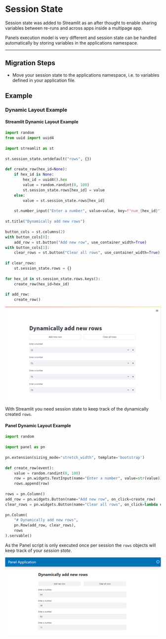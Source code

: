 # Session State

Session state was added to Streamlit as an after thought
to enable sharing variables between re-runs and across apps inside a multipage app.

Panels execution model is very different and session state can be handled automatically by storing variables in the applications namespace.

---

## Migration Steps

- Move your session state to the applications namespace, i.e. to variables defined in your application file.

## Example

### Dynamic Layout Example

#### Streamlit Dynamic Layout Example

```python
import random
from uuid import uuid4

import streamlit as st

st.session_state.setdefault("rows", {})

def create_row(hex_id=None):
    if hex_id is None:
        hex_id = uuid4().hex
        value = random.randint(0, 100)
        st.session_state.rows[hex_id] = value
    else:
        value = st.session_state.rows[hex_id]

    st.number_input("Enter a number", value=value, key=f"num_{hex_id}")

st.title("Dynamically add new rows")

button_cols = st.columns(2)
with button_cols[0]:
    add_row = st.button("Add new row", use_container_width=True)
with button_cols[1]:
    clear_rows = st.button("Clear all rows", use_container_width=True)

if clear_rows:
    st.session_state.rows = {}

for hex_id in st.session_state.rows.keys():
    create_row(hex_id=hex_id)

if add_row:
    create_row()
```

![Streamlit Session State Example](../../_static/images//streamlit_dymamic_layout.png)

With Streamlit you need session state to keep track of the dynamically created `rows`.

#### Panel Dynamic Layout Example

```python
import random

import panel as pn

pn.extension(sizing_mode="stretch_width", template='bootstrap')

def create_row(event):
    value = random.randint(0, 100)
    row = pn.widgets.TextInput(name="Enter a number", value=str(value))
    rows.append(row)

rows = pn.Column()
add_row = pn.widgets.Button(name="Add new row", on_click=create_row)
clear_rows = pn.widgets.Button(name="Clear all rows", on_click=lambda event: rows.clear())

pn.Column(
    "# Dynamically add new rows",
    pn.Row(add_row, clear_rows),
    rows
).servable()
```

As the Panel script is only executed once per session the `rows` objects will keep track of your
*session state*.

![Panel Session State Example](../../_static/images/panel_dynamic_layout.png)
